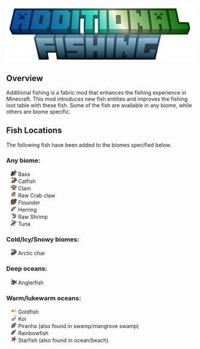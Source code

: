 ![Additional Fishing](logo.png)

## Overview
Additional fishing is a fabric mod that enhances the fishing experience in Minecraft.
This mod introduces new fish entities and improves the fishing loot table with these fish.
Some of the fish are available in any biome, while others are biome specific.

## Fish Locations
The following fish have been added to the biomes specified below.

### Any biome:
&nbsp;&nbsp;&nbsp;![](src/main/resources/assets/additionalfishing/textures/item/bass.png) Bass  
&nbsp;&nbsp;&nbsp;![](src/main/resources/assets/additionalfishing/textures/item/catfish.png) Catfish  
&nbsp;&nbsp;&nbsp;![](src/main/resources/assets/additionalfishing/textures/item/clam.png) Clam  
&nbsp;&nbsp;&nbsp;![](src/main/resources/assets/additionalfishing/textures/item/raw_crab_claw.png) Raw Crab claw  
&nbsp;&nbsp;&nbsp;![](src/main/resources/assets/additionalfishing/textures/item/flounder.png) Flounder  
&nbsp;&nbsp;&nbsp;![](src/main/resources/assets/additionalfishing/textures/item/herring.png) Herring  
&nbsp;&nbsp;&nbsp;![](src/main/resources/assets/additionalfishing/textures/item/raw_shrimp.png) Raw Shrimp  
&nbsp;&nbsp;&nbsp;![](src/main/resources/assets/additionalfishing/textures/item/tuna.png) Tuna  

### Cold/Icy/Snowy biomes:
&nbsp;&nbsp;&nbsp;![](src/main/resources/assets/additionalfishing/textures/item/arctic_char.png) Arctic char  

### Deep oceans:
&nbsp;&nbsp;&nbsp;![](src/main/resources/assets/additionalfishing/textures/item/anglerfish.png) Anglerfish  

### Warm/lukewarm oceans:
&nbsp;&nbsp;&nbsp;![](src/main/resources/assets/additionalfishing/textures/item/goldfish.png) Goldfish  
&nbsp;&nbsp;&nbsp;![](src/main/resources/assets/additionalfishing/textures/item/koi.png) Koi  
&nbsp;&nbsp;&nbsp;![](src/main/resources/assets/additionalfishing/textures/item/piranha.png) Piranha (also found in swamp/mangrove swamp)  
&nbsp;&nbsp;&nbsp;![](src/main/resources/assets/additionalfishing/textures/item/rainbowfish.png) Rainbowfish  
&nbsp;&nbsp;&nbsp;![](src/main/resources/assets/additionalfishing/textures/item/starfish.png) Starfish (also found in ocean/beach)  


